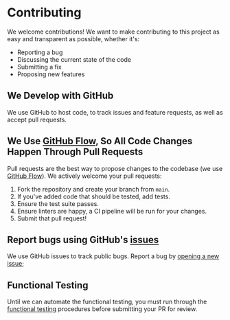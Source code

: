 # Contributing
We welcome contributions! We want to make contributing to this project as easy and transparent as possible, whether it's:

- Reporting a bug
- Discussing the current state of the code
- Submitting a fix
- Proposing new features

## We Develop with GitHub
We use GitHub to host code, to track issues and feature requests, as well as accept pull requests.

## We Use [GitHub Flow](https://docs.github.com/en/get-started/quickstart/github-flow), So All Code Changes Happen Through Pull Requests
Pull requests are the best way to propose changes to the codebase (we use [GitHub Flow](https://docs.github.com/en/get-started/quickstart/github-flow)). We actively welcome your pull requests:

1. Fork the repository and create your branch from `main`.
2. If you've added code that should be tested, add tests.
3. Ensure the test suite passes.
4. Ensure linters are happy, a CI pipeline will be run for your changes.
5. Submit that pull request!

## Report bugs using GitHub's [issues](https://github.com/boeing/config-file-validator/issues)
We use GitHub issues to track public bugs. Report a bug by [opening a new issue](https://github.com/Boeing/config-file-validator/issues/new);

## Functional Testing
Until we can automate the functional testing, you must run through the [functional testing](./functional_test.md) procedures before submitting your PR for review.
